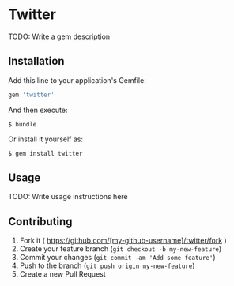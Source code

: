 # Twitter

TODO: Write a gem description

## Installation

Add this line to your application's Gemfile:

```ruby
gem 'twitter'
```

And then execute:

    $ bundle

Or install it yourself as:

    $ gem install twitter

## Usage

TODO: Write usage instructions here

## Contributing

1. Fork it ( https://github.com/[my-github-username]/twitter/fork )
2. Create your feature branch (`git checkout -b my-new-feature`)
3. Commit your changes (`git commit -am 'Add some feature'`)
4. Push to the branch (`git push origin my-new-feature`)
5. Create a new Pull Request
